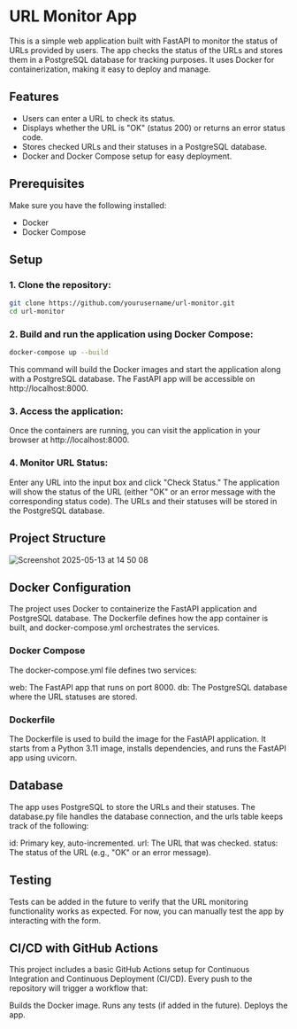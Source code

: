 # URL Monitor App

This is a simple web application built with FastAPI to monitor the status of URLs provided by users. The app checks the status of the URLs and stores them in a PostgreSQL database for tracking purposes. It uses Docker for containerization, making it easy to deploy and manage.

## Features

- Users can enter a URL to check its status.
- Displays whether the URL is "OK" (status 200) or returns an error status code.
- Stores checked URLs and their statuses in a PostgreSQL database.
- Docker and Docker Compose setup for easy deployment.

## Prerequisites

Make sure you have the following installed:

- Docker
- Docker Compose

## Setup

### 1. Clone the repository:

```bash
git clone https://github.com/yourusername/url-monitor.git
cd url-monitor
```
### 2. Build and run the application using Docker Compose:
```bash
docker-compose up --build
```

This command will build the Docker images and start the application along with a PostgreSQL database. The FastAPI app will be accessible on http://localhost:8000.

### 3. Access the application:
Once the containers are running, you can visit the application in your browser at http://localhost:8000.

### 4. Monitor URL Status:
Enter any URL into the input box and click "Check Status."
The application will show the status of the URL (either "OK" or an error message with the corresponding status code).
The URLs and their statuses will be stored in the PostgreSQL database.

## Project Structure

![Screenshot 2025-05-13 at 14 50 08](https://github.com/user-attachments/assets/43c82035-b7b6-47e6-9ae7-d7d1d5d542ed)


## Docker Configuration

The project uses Docker to containerize the FastAPI application and PostgreSQL database. The Dockerfile defines how the app container is built, and docker-compose.yml orchestrates the services.

### Docker Compose
The docker-compose.yml file defines two services:

web: The FastAPI app that runs on port 8000.
db: The PostgreSQL database where the URL statuses are stored.

### Dockerfile
The Dockerfile is used to build the image for the FastAPI application. It starts from a Python 3.11 image, installs dependencies, and runs the FastAPI app using uvicorn.

## Database

The app uses PostgreSQL to store the URLs and their statuses. The database.py file handles the database connection, and the urls table keeps track of the following:

id: Primary key, auto-incremented.
url: The URL that was checked.
status: The status of the URL (e.g., "OK" or an error message).

## Testing

Tests can be added in the future to verify that the URL monitoring functionality works as expected. For now, you can manually test the app by interacting with the form.

## CI/CD with GitHub Actions

This project includes a basic GitHub Actions setup for Continuous Integration and Continuous Deployment (CI/CD). Every push to the repository will trigger a workflow that:

Builds the Docker image.
Runs any tests (if added in the future).
Deploys the app.
